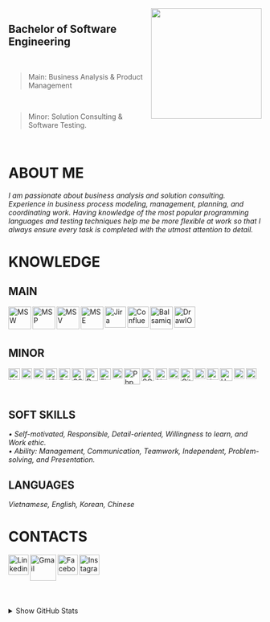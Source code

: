 <img width="220" height="220" src="https://tovinhkhang.netlify.app/images/contact.jpg" align="right" />

## Bachelor of Software Engineering
<br>

> Main: Business Analysis & Product Management
<br>

> Minor: Solution Consulting & Software Testing.

<br />

# ABOUT ME

_I am passionate about business analysis and solution consulting. Experience in business process modeling, management, planning, and coordinating work. Having knowledge of the most popular programming languages and testing techniques help me be more flexible at work so that I always ensure every task is completed with the utmost attention to detail._
<br />


# KNOWLEDGE
## MAIN
<img align="left" alt="MSW" width="45px" src="https://upload.wikimedia.org/wikipedia/commons/thumb/8/8d/Microsoft_Word_2013-2019_logo.svg/2086px-Microsoft_Word_2013-2019_logo.svg.png" />
<img align="left" alt="MSP" width="45px" src="https://upload.wikimedia.org/wikipedia/commons/thumb/1/16/Microsoft_PowerPoint_2013-2019_logo.svg/2086px-Microsoft_PowerPoint_2013-2019_logo.svg.png" />
<img align="left" alt="MSV" width="45px" src="https://www.wizcase.com/wp-content/uploads/2020/10/vISIO-LOGO.png" />
<img align="left" alt="MSE" width="45px" src="https://upload.wikimedia.org/wikipedia/commons/thumb/7/73/Microsoft_Excel_2013-2019_logo.svg/2086px-Microsoft_Excel_2013-2019_logo.svg.png" />
<img align="left" alt="Jira" width="42px" src="https://cdn.icon-icons.com/icons2/2699/PNG/512/atlassian_jira_logo_icon_170511.png" />
<img align="left" alt="Confluence" width="42px" src="https://image.winudf.com/v2/image1/Y29tLmF0bGFzc2lhbi5hbmRyb2lkLmNvbmZsdWVuY2UuY29yZV9pY29uXzE1NTg2NDMwNjdfMDI5/icon.png?w=&fakeurl=1" />
<img align="left" alt="Balsamiq" width="45px" src="https://tovinhkhang.netlify.app/images/balsamiq.png" />
<img align="left" alt="DrawIO" width="42px" src="https://images.g2crowd.com/uploads/product/image/large_detail/large_detail_9461f02c23e995e5d5e46e2676d110af/draw-io.png" />

<br />

<br />

<br />

## MINOR

<img align="left" alt="Html" width="23px" src="https://cdn-icons-png.flaticon.com/512/732/732212.png" />
<img align="left" alt="Css" width="21px" src="https://cdn-icons-png.flaticon.com/512/732/732190.png" />
<img align="left" alt="JS" width="21px" src="https://cdn.iconscout.com/icon/free/png-512/javascript-2752148-2284965.png" />
<img align="left" alt="JQuery" width="23px" src="https://icon-library.com/images/jquery-icon-png/jquery-icon-png-2.jpg" />
<img align="left" alt="Bootstrap" width="23px" src="https://seeklogo.com/images/B/bootstrap-logo-3C30FB2A16-seeklogo.com.png" />
<img align="left" alt="CSharp" width="24px" src="https://www.filepicker.io/api/file/Y8hH5nNoRWejEljADpba" />
<img align="left" alt="DotNet" width="25px" src="https://www.split.io/wp-content/uploads/2020/03/net-logo.png" />
<img align="left" alt="Flask" width="23px" src="https://i.pinimg.com/originals/87/bd/39/87bd39372d14ae2acda0121d9bc69d9c.png" />
<img align="left" alt="NodeJS" width="20px" src="https://swellaby.gallerycdn.vsassets.io/extensions/swellaby/node-pack/0.1.16/1593406607477/Microsoft.VisualStudio.Services.Icons.Default" />
<img align="left" alt="Php" width="32px" src="https://upload.wikimedia.org/wikipedia/commons/thumb/3/31/Webysther_20160423_-_Elephpant.svg/1280px-Webysther_20160423_-_Elephpant.svg.png" />
<img align="left" alt="SQLServer" width="25px" src="https://issues.streamsets.com/secure/attachment/14575/sql-server.png" />
<img align="left" alt="Netlify" width="23px" src="https://static-00.iconduck.com/assets.00/netlify-icon-511x512-idkvcd89.png" />
<img align="left" alt="Heroku" width="21px" src="https://cdn.iconscout.com/icon/free/png-256/heroku-2752161-2284978.png" />
<img align="left" alt="Git" width="25px" src="https://upload.wikimedia.org/wikipedia/commons/thumb/3/3f/Git_icon.svg/1024px-Git_icon.svg.png" />
<img align="left" alt="Python" width="21px" src="https://upload.wikimedia.org/wikipedia/commons/thumb/c/c3/Python-logo-notext.svg/1200px-Python-logo-notext.svg.png" />
<img align="left" alt="Java" width="23px" src="https://cdn-icons-png.flaticon.com/512/226/226777.png" />
<img align="left" alt="Unity" width="25px" src="https://cdn4.iconfinder.com/data/icons/various-icons-2/476/Unity.png" />
<img align="left" alt="C" width="21px" src="https://upload.wikimedia.org/wikipedia/commons/thumb/1/18/C_Programming_Language.svg/1200px-C_Programming_Language.svg.png" />
<img align="left" alt="Cisco" width="21px" src="https://i0.wp.com/filecr.com/wp-content/uploads/2020/10/Cisco-Packet-Tracer.png" />

<br />

<br />

<br />

## SOFT SKILLS
_• Self-motivated, Responsible, Detail-oriented, Willingness to learn, and Work ethic._
<br />
_• Ability: Management, Communication, Teamwork, Independent, Problem-solving, and Presentation._
<br />

## LANGUAGES
_Vietnamese, English, Korean, Chinese_


# CONTACTS
[<img align="left" alt="Linkedin" width="40px" src="https://www.dtl.coventry.domains/wp-content/uploads/2020/07/LinkedIn-Logo-1024x1024.png" />][linkedin]
[<img align="left" alt="Gmail" width="52px" src="https://upload.wikimedia.org/wikipedia/commons/thumb/7/7e/Gmail_icon_%282020%29.svg/512px-Gmail_icon_%282020%29.svg.png" />][gmail]
[<img align="left" alt="Facebook" width="40px" src="https://upload.wikimedia.org/wikipedia/commons/thumb/f/fb/Facebook_icon_2013.svg/768px-Facebook_icon_2013.svg.png" />][facebook]
[<img align="left" alt="Instagram" width="40px" src="https://www.edigitalagency.com.au/wp-content/uploads/instagram-logo-svg-vector-for-print.svg" />][instagram]

<br /><br /><br />
---
<details>
  <summary>Show GitHub Stats</summary>
  <img align="left" alt="My Github Stats" src="https://github-readme-stats.vercel.app/api?username=ToVinhKhang&count_private=true&include_all_commits=true&theme=nightowl" />
</details>

[facebook]: https://www.facebook.com/ToVinhKhangTDTU/
[instagram]: https://www.instagram.com/vkent_/
[linkedin]: https://www.linkedin.com/in/tovinhkhang/
[gmail]: mailto:vinhkhang1969@gmail.com



